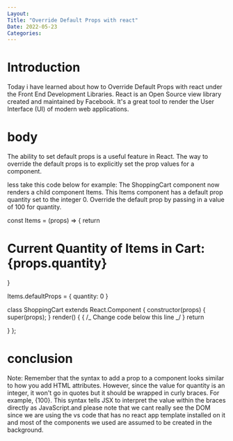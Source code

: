 ```yaml
---
Layout:
Title: "Override Default Props with react"
Date: 2022-05-23
Categories:
---
```


# Introduction

Today i have learned about how to Override Default Props with react
under the Front End Development Libraries.
React is an Open Source view library created and maintained by Facebook. It's a
great tool to render the User Interface
(UI) of modern web applications.

# body

The ability to set default props is a useful feature in React. The way to override the default props is to explicitly set the prop values for a component.

less take this code below for example:
The ShoppingCart component now renders a child component Items. This Items component has a default prop quantity set to the integer 0. Override the default prop by passing in a value of 100 for quantity.

const Items = (props) => {
return <h1>Current Quantity of Items in Cart: {props.quantity}</h1>
}

Items.defaultProps = {
quantity: 0
}

class ShoppingCart extends React.Component {
constructor(props) {
super(props);
}
render() {
{ /_ Change code below this line _/ }
return <Items quantity={100} />

}
};

# conclusion

Note: Remember that the syntax to add a prop to a component looks similar to how you add HTML attributes. However, since the value for quantity is an integer, it won't go in quotes but it should be wrapped in curly braces. For example, {100}. This syntax tells JSX to interpret the value within the braces directly as JavaScript.and 
please note that  we cant really see the DOM since we are using the 
vs code that has no react app template installed
on it and most of the components we used are assumed to be created in the background.
